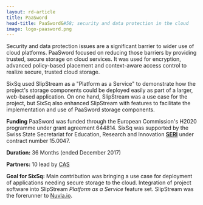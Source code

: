 ```yaml
---
layout: rd-article
title: PaaSword 
head-title: PaaSword&#58; security and data protection in the cloud
image: logo-paasword.png
---
```


Security and data protection issues are a significant barrier to wider use of cloud platforms.  PaaSword focused on reducing those barriers by providing trusted, secure storage on cloud services.  It was used for
encryption, advanced policy-based placement and context-aware access
control to realize secure, trusted cloud storage. 

SixSq used SlipStream as a "Platform as a Service" to demonstrate
how the project's storage components could be deployed easily as part of
a larger, web-based application.  On one hand, SlipStream was a use
case for the project, but SixSq also enhanced SlipStream with
features to facilitate the implementation and use of PaaSword storage
components. 


**Funding** PaaSword was funded through the European Commission's H2020
  programme under grant agreement 644814. SixSq was supported by the Swiss State Secretariat for Education, Research and Innovation **[SERI][seri]** under contract number 15.0047.

**Duration:** 36 Months (ended December 2017) 

**Partners:** 10 lead by [CAS][cas]

**Goal for SixSq:** Main contribution was bringing a use case for
  deployment of applications needing secure storage to the cloud.
  Integration of project software into SlipStream *Platform as a
  Service* feature set. SlipStream was the forerunner to [Nuvla.io](https://nuvla.io/).

[web]: http://paasword.io 
[cas]: http://www.cas.de/en/homepage.html
[seri]: https://www.sbfi.admin.ch/sbfi/en/home.html
